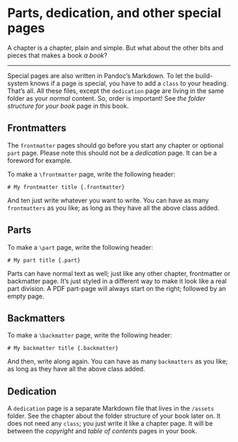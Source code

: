 # Parts, dedication, and other special pages

A chapter is a chapter, plain and simple. But what about the other bits and pieces that makes a book *a book*?

---

Special pages are also written in Pandoc’s Markdown. To let the build-system knows if a page is special, you have to add a `class` to your heading. That’s all. All these files, except the `dedication` page are living in the same folder as your *normal* content. So, order is important! See *the folder structure for your book* page in this book.

## Frontmatters

The `frontmatter` pages should go before you start any chapter or optional `part` page. Please note this should not be a *dedication* page. It can be a foreword for example.

To make a `\frontmatter` page, write the following header:

	# My frontmatter title {.frontmatter}

And ten just write whatever you want to write. You can have as many `frontmatters` as you like; as long as they have all the above class added.

## Parts

To make a `\part` page, write the following header:

	# My part title {.part}
	
Parts can have normal text as well; just like any other chapter, frontmatter or backmatter page. It’s just styled in a different way to make it look like a real part division. A PDF part-page will always start on the right; followed by an empty page.

## Backmatters

To make a `\backmatter` page, write the following header:

	# My backmatter title {.backmatter}

And then, write along again. You can have as many `backmatters` as you like; as long as they have all the above class added.

## Dedication

A `dedication` page is a separate Markdown file that lives in the `/assets` folder. See the chapter about the folder structure of your book later on. It does not need any `class`; you just write it like a chapter page. It will be between the *copyright* and *table of contents* pages in your book.


